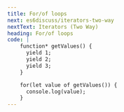 ```yaml
---
title: For/of loops
next: es6discuss/iterators-two-way
nextText: Iterators (Two Way)
heading: For/of loops
code: |
    function* getValues() {
      yield 1;
      yield 2;
      yield 3;
    }

    for(let value of getValues()) {
      console.log(value);
    }
---
```

